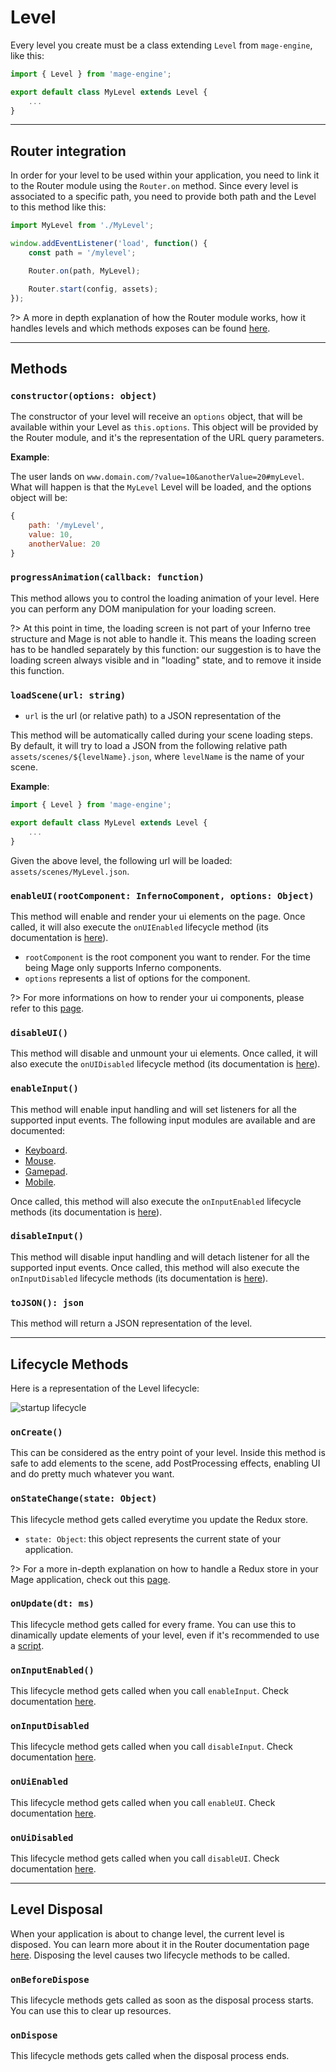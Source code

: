 # Level

Every level you create must be a class extending `Level` from `mage-engine`, like this:

```js
import { Level } from 'mage-engine';

export default class MyLevel extends Level {
    ...
}
```

---

## Router integration

In order for your level to be used within your application, you need to link it to the Router module using the `Router.on` method. Since every level is associated to a specific path, you need to provide both path and the Level to this method like this:

```js
import MyLevel from './MyLevel';

window.addEventListener('load', function() {
    const path = '/mylevel';

    Router.on(path, MyLevel);

    Router.start(config, assets);
});
```

?> A more in depth explanation of how the Router module works, how it handles levels and which methods exposes can be found [here](/engine/advanced/router.md).

---

## Methods

### `constructor(options: object)`

The constructor of your level will receive an `options` object, that will be available within your Level as `this.options`. This object will be provided by the Router module, and it's the representation of the URL query parameters.

**Example**:

The user lands on `www.domain.com/?value=10&anotherValue=20#myLevel`. What will happen is that the `MyLevel` Level will be loaded, and the options object will be:
```js
{
    path: '/myLevel',
    value: 10,
    anotherValue: 20
}
```

### `progressAnimation(callback: function)`

This method allows you to control the loading animation of your level. Here you can perform any DOM manipulation for your loading screen.

?> At this point in time, the loading screen is not part of your Inferno tree structure and Mage is not able to handle it. This means the loading screen has to be handled separately by this function: our suggestion is to have the loading screen always visible and in "loading" state, and to remove it inside this function.

### `loadScene(url: string)`

- `url` is the url (or relative path) to a JSON representation of the

This method will be automatically called during your scene loading steps. By default, it will try to load a JSON from the following relative path `assets/scenes/${levelName}.json`, where `levelName` is the name of your scene.

**Example**:

```javascript
import { Level } from 'mage-engine';

export default class MyLevel extends Level {
    ...
}
```

Given the above level, the following url will be loaded: `assets/scenes/MyLevel.json`.

### `enableUI(rootComponent: InfernoComponent, options: Object)`

This method will enable and render your ui elements on the page. Once called, it will also execute the `onUIEnabled` lifecycle method (its documentation is [here](/engine/advanced/core/level.md?id=onuienabled)).

- `rootComponent` is the root component you want to render. For the time being Mage only supports Inferno components.
- `options` represents a list of options for the component.

?> For more informations on how to render your ui components, please refer to this [page](/engine/advanced/ui.md).

### `disableUI()`

This method will disable and unmount your ui elements. Once called, it will also execute the `onUIDisabled` lifecycle method (its documentation is [here](/engine/advanced/core/level.md?id=onuidisabled)).

### `enableInput()`

This method will enable input handling and will set listeners for all the supported input events. The following input modules are available and are documented:

- [Keyboard](/engine/advanced/input/keyboard.md).
- [Mouse](/engine/advanced/input/mouse.md).
- [Gamepad](/engine/advanced/input/gamepad.md).
- [Mobile](/engine/advanced/input/mobile.md).

Once called, this method will also execute the `onInputEnabled` lifecycle methods (its documentation is [here](/engine/advanced/core/level.md?id=oninputenabled)).

### `disableInput()`

This method will disable input handling and will detach listener for all the supported input events. Once called, this method will also execute the `onInputDisabled` lifecycle methods (its documentation is [here](/engine/advanced/core/level.md?id=oninputdisabled)).

### `toJSON(): json`

This method will return a JSON representation of the level.

---

## Lifecycle Methods

Here is a representation of the Level lifecycle:

![startup lifecycle](/img/level_lifecycle.png)

### `onCreate()`

This can be considered as the entry point of your level. Inside this method is safe to add elements to the scene, add PostProcessing effects, enabling UI and do pretty much whatever you want.

### `onStateChange(state: Object)`

This lifecycle method gets called everytime you update the Redux store.

- `state: Object`: this object represents the current state of your application.

?> For a more in-depth explanation on how to handle a Redux store in your Mage application, check out this [page](/engine/advanced/state_management.md).

### `onUpdate(dt: ms)`

This lifecycle method gets called for every frame. You can use this to dinamically update elements of your level, even if it's recommended to use a [script](/engine/advanced/scripts.md).

### `onInputEnabled()`

This lifecycle method gets called when you call `enableInput`. Check documentation [here](/engine/core/level.md?id=emableinput).

### `onInputDisabled`

This lifecycle method gets called when you call `disableInput`. Check documentation [here](/engine/core/level.md?id=disableinput).

### `onUiEnabled`

This lifecycle method gets called when you call `enableUI`. Check documentation [here](/engine/core/level.md?id=enableui).

### `onUiDisabled`

This lifecycle method gets called when you call `disableUI`. Check documentation [here](/engine/core/level.md?id=disableui).

---

## Level Disposal

When your application is about to change level, the current level is disposed. You can learn more about it in the Router documentation page [here](/engine/advanced/router.md). Disposing the level causes two lifecycle methods to be called.

### `onBeforeDispose`

This lifecycle methods gets called as soon as the disposal process starts. You can use this to clear up resources.

### `onDispose`

This lifecycle methods gets called when the disposal process ends.
